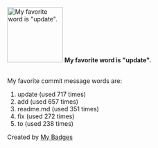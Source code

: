 <img src="https://github.com/my-badges/my-badges/blob/master/src/all-badges/favorite-word/favorite-word.png?raw=true" alt="My favorite word is &quot;update&quot;." title="My favorite word is &quot;update&quot;." width="128">
<strong>My favorite word is &quot;update&quot;.</strong>
<br><br>

My favorite commit message words are:

1. update (used 717 times)
2. add (used 657 times)
3. readme.md (used 351 times)
4. fix (used 272 times)
5. to (used 238 times)


Created by <a href="https://github.com/my-badges/my-badges">My Badges</a>